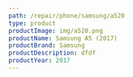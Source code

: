 ```yaml
---
path: /repair/phone/samsung/a520
type: product
productImage: img/a520.png
productName: Samsung A5 (2017)
productBrand: Samsung
productDescription: dfdf
productYear: 2017
---
```

